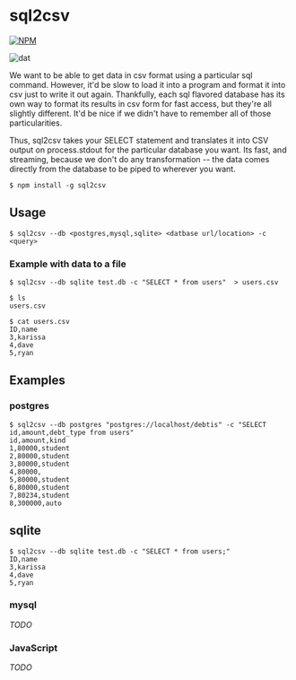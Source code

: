 # sql2csv

[![NPM](https://nodei.co/npm/sql2csv.png)](https://nodei.co/npm/sql2csv/)

![dat](http://img.shields.io/badge/Development%20sponsored%20by-dat-green.svg?style=flat)

We want to be able to get data in csv format using a particular sql command. However, it'd be slow to load it into a program and format it into csv just to write it out again. Thankfully, each sql flavored database has its own way to format its results in csv form for fast access, but they're all slightly different. It'd be nice if we didn't have to remember all of those particularities.

Thus, sql2csv takes your SELECT statement and translates it into CSV output on process.stdout for the particular database you want. Its fast, and streaming, because we don't do any transformation -- the data comes directly from the database to be piped to wherever you want.

```
$ npm install -g sql2csv
```

## Usage
```
$ sql2csv --db <postgres,mysql,sqlite> <datbase url/location> -c <query>
```

### Example with data to a file
```
$ sql2csv --db sqlite test.db -c "SELECT * from users"  > users.csv

$ ls
users.csv

$ cat users.csv
ID,name
3,karissa
4,dave
5,ryan
```

## Examples

### postgres

```
$ sql2csv --db postgres "postgres://localhost/debtis" -c "SELECT id,amount,debt_type from users"
id,amount,kind
1,80000,student
2,80000,student
3,80000,student
4,80000,
5,80000,student
6,80000,student
7,80234,student
8,300000,auto
```


## sqlite

```
$ sql2csv --db sqlite test.db -c "SELECT * from users;"
ID,name
3,karissa
4,dave
5,ryan
```

### mysql

*TODO*

### JavaScript
*TODO*
